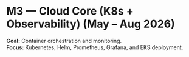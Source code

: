 # M3 — Cloud Core (K8s + Observability) (May – Aug 2026)

**Goal:** Container orchestration and monitoring.  
**Focus:** Kubernetes, Helm, Prometheus, Grafana, and EKS deployment.
